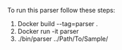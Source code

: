 To run this parser follow these steps:
1) Docker build --tag=parser .
2) Docker run -it parser
3) ./bin/parser ../Path/To/Sample/
